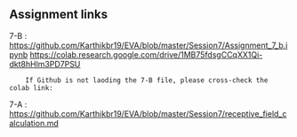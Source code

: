 ## Assignment links

  7-B : https://github.com/Karthikbr19/EVA/blob/master/Session7/Assignment_7_b.ipynb
        https://colab.research.google.com/drive/1MB75fdsgCCqXX1Qi-dkt8hHlm3PD7PSU
  
        If Github is not laoding the 7-B file, please cross-check the colab link:        
  
  
  
  7-A : https://github.com/Karthikbr19/EVA/blob/master/Session7/receptive_field_calculation.md
  
  
